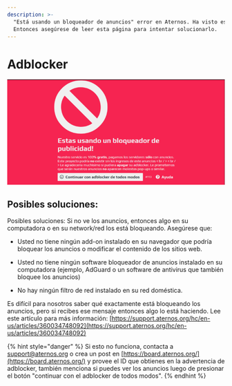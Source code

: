```yaml
---
description: >-
  "Está usando un bloqueador de anuncios" error en Aternos. Ha visto este error?
  Entonces asegúrese de leer esta página para intentar solucionarlo.
---
```


# Adblocker

![](../.gitbook/assets/image%20%282%29.png)

## Posibles soluciones:

 Posibles soluciones: Si no ve los anuncios, entonces algo en su computadora o en su network/red los está bloqueando. Asegúrese que:

- Usted no tiene ningún add-on instalado en su navegador que podría bloquear los anuncios o modificar el contenido de los sitios web.

- Usted no tiene ningún software bloqueador de anuncios instalado en su computadora \(ejemplo, AdGuard o un software de antivirus que también bloquee los anuncios\)

-  No hay ningún filtro de red instalado en su red doméstica.

Es difícil para nosotros saber qué exactamente está bloqueando los anuncios, pero si recibes ese mensaje entonces algo lo está haciendo. Lee este artículo para más información: [https://support.aternos.org/hc/en-us/articles/360034748092](https://support.aternos.org/hc/en-us/articles/360034748092)



{% hint style="danger" %}
Si esto no funciona, contacta a support@aternos.org o crea un post en [https://board.aternos.org/](https://board.aternos.org/) y provee el ID que obtienes en la advertencia de adblocker, también menciona si puedes ver los anuncios luego de presionar el botón "continuar con el adblocker de todos modos".
{% endhint %}

